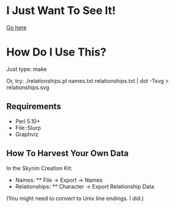 # I Just Want To See It!

[Go here](http://rcfox.ca/Skyrim-NPC-Relationship-Parser/)

# How Do I Use This?

Just type: make

Or, try: ./relationships.pl names.txt relationships.txt | dot -Tsvg > relationships.svg

## Requirements

* Perl 5.10+
* File::Slurp
* Graphviz

## How To Harvest Your Own Data

In the Skyrim Creation Kit:
* Names:
** File -> Export -> Names
* Relationships:
** Character -> Export Relationship Data

(You might need to convert to Unix line endings. I did.)

